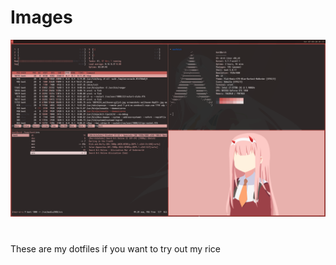 # Images
![screenshots](https://github.com/grasp2/rice/blob/master/Images/2020-07-09-015725_1920x1080_scrot.png)

#
These are my dotfiles if you want to try out my rice
